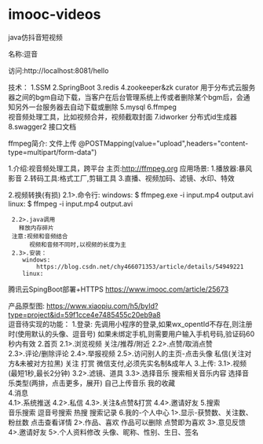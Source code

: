 # imooc-videos
java仿抖音短视频

名称:逗音

访问:http://localhost:8081/hello

技术：
 1.SSM
 2.SpringBoot
 3.redis
 4.zookeeper&zk curator
    用于分布式云服务器之间的bgm自动下载，当客户在后台管理系统上传或者删除某个bgm后，会通知另外一台服务器去自动下载或删除
 5.mysql
 6.ffmpeg   
    视音频处理工具，比如视频合并，视频截取封面
 7.idworker 分布式id生成器
 8.swagger2  接口文档
 
ffmpeg简介:
    文件上传
    @POSTMapping(value="upload",headers="content-type=multipart/form-data")
   
   1.介绍:视音频处理工具，跨平台
     主页:http://ffmpeg.org
     应用场景:
       1.播放器:暴风影音 
       2.转码工具:格式工厂,剪辑工具
       3.直播、视频加码、滤镜、水印、特效
     
   2.视频转换(有损)
     2.1>.命令行:
         windows:
           $ ffmpeg.exe -i input.mp4 output.avi
         linux:
           $ ffmpeg -i input.mp4 output.avi
     
     2.2>.java调用
       释放内存碎片 
     注意:视频和音频结合
          视频和音频不同时,以视频的长度为主
     2.3>.安装：
        windows:
            https://blog.csdn.net/chy466071353/article/details/54949221       
        linux:
   
   腾讯云SpingBoot部署+HTTPS
    https://www.imooc.com/article/25673

产品原型图:
    https://www.xiaopiu.com/h5/byId?type=project&id=59f1cce4e7485455c20eb9a8            
逗音待实现的功能：
 1.登录:
  先调用小程序的登录,如果wx_opentId不存在,则注册时(使用默认的头像、逗音号)
  如果未绑定手机,则需要用户输入手机号码,验证码60秒内有效
 2.首页
    2.1>.浏览视频
        关注/推荐/附近
    2.2>.点赞/取消点赞    
    2.3>.评论/删除评论
    2.4>.举报视频
    2.5>.访问别人的主页-点击头像
        私信(关注对方&未被对方拉黑)
        关注
        打赏
            微信支付,必须先实名制&成年人
 3.上传:
     3.1>.视频(最短1秒,最长2分钟)
     3.2>.滤镜、道具
     3.3>.选择音乐
        搜索相关音乐内容
        选择音乐类型(两排，点击更多，展开)
        自己上传音乐
        我的收藏           
 4.消息  
    4.1>.系统推送
    4.2>.私信
    4.3>.关注&点赞&打赏
    4.4>.邀请好友
 5.搜索    
    音乐搜索
    逗音号搜索
    热搜
    搜索记录
 6.我的-个人中心
    1>.显示-获赞数、关注数、粉丝数
        点击查看详情
    2>.作品、喜欢
       作品可以删除
       点赞即为喜欢
    3>.意见反馈
    4>.邀请好友
    5>.个人资料修改
       头像、昵称、性别、生日、签名
  